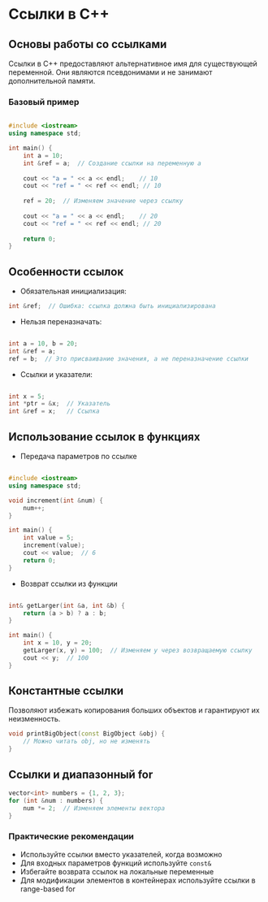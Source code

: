 # Ссылки в C++
## Основы работы со ссылками
Ссылки в C++ предоставляют альтернативное имя для существующей переменной. Они являются псевдонимами и не занимают дополнительной памяти.

### Базовый пример
```cpp

#include <iostream>
using namespace std;

int main() {
    int a = 10;
    int &ref = a;  // Создание ссылки на переменную a
    
    cout << "a = " << a << endl;    // 10
    cout << "ref = " << ref << endl; // 10
    
    ref = 20;  // Изменяем значение через ссылку
    
    cout << "a = " << a << endl;    // 20
    cout << "ref = " << ref << endl; // 20
    
    return 0;
}
```
## Особенности ссылок
- Обязательная инициализация:
```cpp
int &ref;  // Ошибка: ссылка должна быть инициализирована
```

- Нельзя переназначать:
```cpp

int a = 10, b = 20;
int &ref = a;
ref = b;  // Это присваивание значения, а не переназначение ссылки
```
- Ссылки и указатели:
```cpp

int x = 5;
int *ptr = &x;  // Указатель
int &ref = x;   // Ссылка
```

## Использование ссылок в функциях
- Передача параметров по ссылке
```cpp

#include <iostream>
using namespace std;

void increment(int &num) {
    num++;
}

int main() {
    int value = 5;
    increment(value);
    cout << value;  // 6
    return 0;
}
```
- Возврат ссылки из функции
```cpp

int& getLarger(int &a, int &b) {
    return (a > b) ? a : b;
}

int main() {
    int x = 10, y = 20;
    getLarger(x, y) = 100;  // Изменяем y через возвращаемую ссылку
    cout << y;  // 100
}
```
## Константные ссылки
Позволяют избежать копирования больших объектов и гарантируют их неизменность.

```cpp
void printBigObject(const BigObject &obj) {
    // Можно читать obj, но не изменять
}
```
## Ссылки и диапазонный for
``` cpp
vector<int> numbers = {1, 2, 3};
for (int &num : numbers) {
    num *= 2;  // Изменяем элементы вектора
}
```
### Практические рекомендации
- Используйте ссылки вместо указателей, когда возможно
- Для входных параметров функций используйте `const&`
- Избегайте возврата ссылок на локальные переменные
- Для модификации элементов в контейнерах используйте ссылки в range-based for
